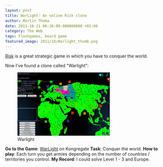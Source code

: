 ```yaml
---
layout: post
title: WarLight: An online Risk clone
author: Martin Thoma
date: 2011-10-21 06:36:09.000000000 +02:00
category: The Web
tags: Flashgames, board game
featured_image: 2011/10/Warlight_thumb.png
---
```

<a href="http://en.wikipedia.org/wiki/Risk_(game)">Risk</a> is a great strategic game in which you have to conquer the world.

Now I've found a clone called "Warlight":
<figure class="aligncenter">
            <a href="../images/2011/10/Warlight-300x206.png"><img src="../images/2011/10/Warlight-300x206.png" alt="Warlight" style="max-width:300px;max-height:206px" class="size-medium wp-image-6511"/></a>
            <figcaption class="text-center">Warlight</figcaption>
        </figure>

<strong>Go to the Game</strong>: <a href="http://www.kongregate.com/games/FizzerWL/warlight">WarLight</a> on Kongregate
<strong>Task</strong>: Conquer the world.
<strong>How to play</strong>: Each turn you get armies depending on the number of countries / territories you control.
<strong>My Record</strong>: I could solve Level 1 - 3 and Europe.
